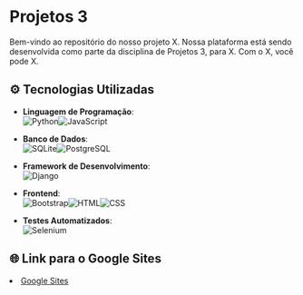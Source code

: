 # Projetos 3

Bem-vindo ao repositório do nosso projeto X. Nossa plataforma está sendo desenvolvida como parte da disciplina de Projetos 3, para X. Com o X, você pode X.
<br>

## ⚙ Tecnologias Utilizadas

- **Linguagem de Programação**:<br>![Python](https://img.shields.io/badge/Python-3776AB?style=for-the-badge&logo=python&logoColor=white)![JavaScript](https://img.shields.io/badge/JavaScript-F7DF1E?style=for-the-badge&logo=javascript&logoColor=black)

- **Banco de Dados**:<br>![SQLite](https://img.shields.io/badge/SQLite-003B57?style=for-the-badge&logo=sqlite&logoColor=white)![PostgreSQL](https://img.shields.io/badge/PostgreSQL-316192?style=for-the-badge&logo=postgresql&logoColor=white)

- **Framework de Desenvolvimento**:<br>![Django](https://img.shields.io/badge/Django-092E20?style=for-the-badge&logo=django&logoColor=white)

- **Frontend**:<br>![Bootstrap](https://img.shields.io/badge/Bootstrap-7952B3?style=for-the-badge&logo=bootstrap&logoColor=white)![HTML](https://img.shields.io/badge/HTML5-E34F26?style=for-the-badge&logo=html5&logoColor=white)![CSS](https://img.shields.io/badge/CSS3-1572B6?style=for-the-badge&logo=css3&logoColor=white)
  
- **Testes Automatizados**:<br>![Selenium](https://img.shields.io/badge/Selenium-43B02A?style=for-the-badge&logo=selenium&logoColor=white) 

## 🌐 Link para o Google Sites
<li> <a href="">Google Sites</a> </li>
